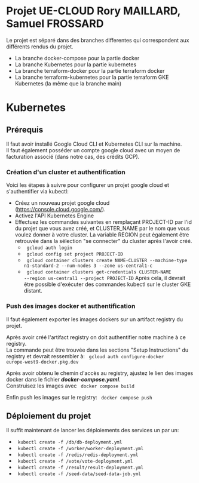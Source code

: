 # Projet UE-CLOUD Rory MAILLARD, Samuel FROSSARD

Le projet est séparé dans des branches differentes qui correspondent aux différents rendus du projet.
- La branche docker-compose pour la partie docker
- La branche Kubernetes pour la partie kubernetes
- La branche terraform-docker pour la partie terraform docker
- La branche terraform-kubernetes pour la partie terraform GKE Kubernetes (la même que la branche main)


# Kubernetes

## Prérequis

Il faut avoir installé Google Cloud CLI et Kubernetes CLI sur la machine.  
Il faut également posséder un compte google cloud avec un moyen de facturation associé (dans notre cas, des crédits GCP). 

### Création d'un cluster et authentification
Voici les étapes à suivre pour configurer un projet google cloud et s'authentifier via kubectl:

* Créez un nouveau projet google cloud (https://console.cloud.google.com/).
* Activez l'API Kubernetes Engine 
* Effectuez les commandes suivantes en remplaçant PROJECT-ID par l'id du projet que vous avez créé, et CLUSTER_NAME par le nom que vous voulez donner à votre cluster. La variable REGION peut également être retrouvée dans la sélection "se connecter" du cluster après l'avoir créé. 
    * <code> gcloud auth login </code> 
    * <code> gcloud config set project PROJECT-ID</code> 
    * <code> gcloud container clusters create NAME-CLUSTER --machine-type n1-standard-2 --num-nodes 3 --zone us-central1-c</code> 
    * <code> gcloud container clusters get-credentials CLUSTER-NAME --region us-central1 --project PROJECT-ID</code> 
Après cela, il devrait être possible d'exécuter des commandes kubectl sur le cluster GKE distant. 

### Push des images docker et authentification

Il faut également exporter les images dockers sur un artifact registry du projet.  

Après avoir créé l'artifact registry on doit authentifier notre machine à ce registry.  
La commande peut être trouvée dans les sections "Setup Instructions" du registry et devrait ressembler à:
<code> gcloud auth configure-docker europe-west9-docker.pkg.dev </code>  

Après avoir obtenu le chemin d'accès au registry, ajustez le lien des images docker dans le fichier ***docker-compose.yaml***.    
Construisez les images avec <code> docker compose build </code>  

Enfin push les images sur le registry: <code> docker compose push </code> 


    
## Déploiement du projet

Il suffit maintenant de lancer les déploiements des services un par un:

* <code> kubectl create -f /db/db-deployment.yml</code>
* <code> kubectl create -f /worker/worker-deployment.yml</code>
* <code> kubectl create -f /redis/redis-deployment.yml</code>
* <code> kubectl create -f /vote/vote-deployment.yml</code>
* <code> kubectl create -f /result/result-deployment.yml</code>
* <code> kubectl create -f /seed-data/seed-data-job.yml</code>
